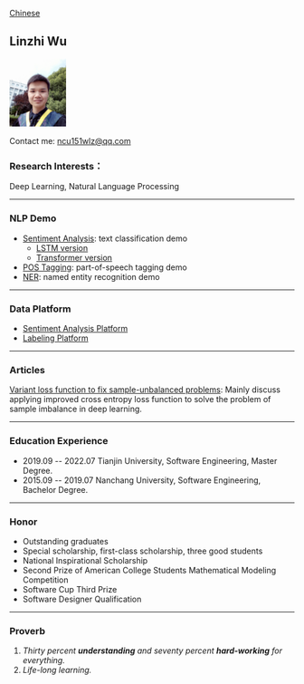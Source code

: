 [Chinese](/index.html)
## Linzhi Wu  

<img src="/imgs/myself.jpg" width="100" />

Contact me: ncu151wlz@qq.com

### Research Interests：
Deep Learning, Natural Language Processing

---

### NLP Demo
+ [Sentiment Analysis](https://github.com/ncuwlz/sentiment-analysis-based-on-attention): text classification demo
    + [LSTM version](https://github.com/ncuwlz/Text-Classification)
    + [Transformer version](https://github.com/ncuwlz/transformer_for_textclassification)
+ [POS Tagging](https://github.com/ncuwlz/POS-Tagging): part-of-speech tagging demo
+ [NER](https://github.com/ncuwlz/NER): named entity recognition demo

---

### Data Platform
+ [Sentiment Analysis Platform](https://github.com/tjuwlz/sentiment-analysis-platform)
+ [Labeling Platform](https://github.com/tjuwlz/LabelingPlatform)

---

### Articles
[Variant loss function to fix sample-unbalanced problems](./ideas/variant-loss-function.pdf): Mainly discuss applying improved cross entropy loss function to solve the problem of sample imbalance in deep learning.

---

### Education Experience
- 2019.09 -- 2022.07  Tianjin University, Software Engineering, Master Degree.
- 2015.09 -- 2019.07  Nanchang University, Software Engineering, Bachelor Degree.

---

### Honor
- Outstanding graduates
- Special scholarship, first-class scholarship, three good students
- National Inspirational Scholarship
- Second Prize of American College Students Mathematical Modeling Competition
- Software Cup Third Prize
- Software Designer Qualification

---

### Proverb
1. *Thirty percent **understanding** and seventy percent **hard-working** for everything.*
2. *Life-long learning.*
